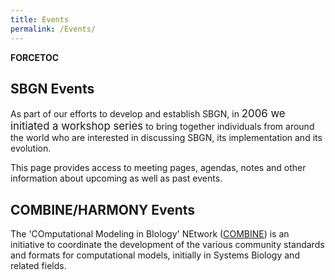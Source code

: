 ```yaml
---
title: Events
permalink: /Events/
---
```


__FORCETOC__

SBGN Events
-----------

As part of our efforts to develop and establish SBGN, in <big>2006 we initiated a workshop series</big> to bring together individuals from around the world who are interested in discussing SBGN, its implementation and its evolution.

This page provides access to meeting pages, agendas, notes and other information about upcoming as well as past events.

COMBINE/HARMONY Events
----------------------

The 'COmputational Modeling in BIology' NEtwork ([COMBINE](http://co.mbine.org/)) is an initiative to coordinate the development of the various community standards and formats for computational models, initially in Systems Biology and related fields.